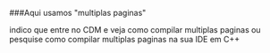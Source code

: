###Aqui usamos "multiplas paginas"

indico que entre no CDM e veja como compilar multiplas paginas ou pesquise como 
compilar multiplas paginas na sua IDE em C++
